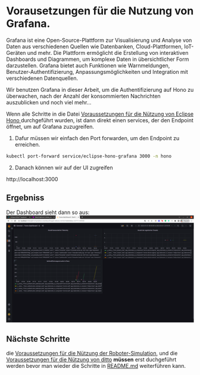 # Vorausetzungen für die Nutzung von Grafana.

<p>Grafana ist eine Open-Source-Plattform zur Visualisierung und Analyse von Daten aus verschiedenen Quellen wie Datenbanken, Cloud-Plattformen, IoT-Geräten und mehr. Die Plattform ermöglicht die Erstellung von interaktiven Dashboards und Diagrammen, um komplexe Daten in übersichtlicher Form darzustellen. Grafana bietet auch Funktionen wie Warnmeldungen, Benutzer-Authentifizierung, Anpassungsmöglichkeiten und Integration mit verschiedenen Datenquellen.</p>
<p> Wir benutzen Grafana in dieser Arbeit, um die Authentifizierung auf Hono zu überwachen, nach der Anzahl der konsommierten Nachrichten auszublicken und noch viel mehr...</p>

Wenn alle Schritte in die Datei [ Voraussetzungen für die Nützung von Eclipse Hono ](../../Vorausetzungen/Hono_Vorausetungen/README.md) durchgeführt wurden, ist dann direkt einen services, der den Endpoint öffnet, um auf Grafana zuzugreifen. </br>

1. Dafur müssen wir einfach den Port forwarden, um den Endpoint zu erreichen.

```bash
kubectl port-forward service/eclipse-hono-grafana 3000 -n hono
```

2. Danach können wir auf der UI zugreifen

http://localhost:3000 

## Ergebniss

Der Dashboard sieht dann so aus:</br>
![](../../Fotos/Grafana.png)

## Nächste Schritte

die [Voraussetzungen für die Nützung der Roboter-Simulation](../../Vorausetzungen/Roboter_Voraussetzungen/README.md), und die [Voraussetzungen für die Nützung von ditto](../../Vorausetzungen/Ditto_Vorausetzungen/README.md) **müssen** erst duchgeführt werden bevor man wieder die Schritte in [README.md](../../README.md) weiterführen kann.

